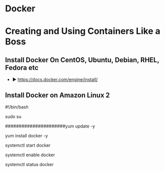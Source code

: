 # Docker 
# Creating and Using Containers Like a Boss
## Install Docker On CentOS, Ubuntu, Debian, RHEL, Fedora etc
- ► https://docs.docker.com/engine/install/

## Install Docker on Amazon Linux 2

#!/bin/bash

sudo su

######################yum update -y

yum install docker -y

systemctl start docker

systemctl enable docker

systemctl status docker
